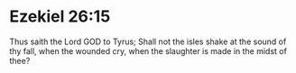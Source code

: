# Ezekiel 26:15

Thus saith the Lord GOD to Tyrus; Shall not the isles shake at the sound of thy fall, when the wounded cry, when the slaughter is made in the midst of thee?